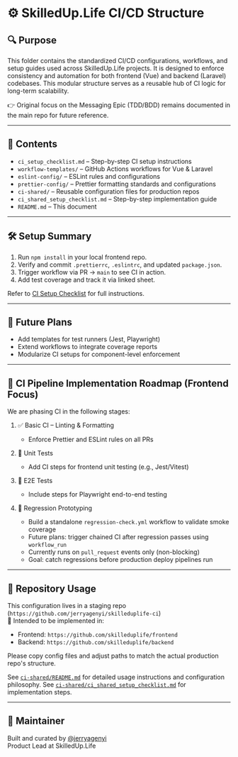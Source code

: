 # ⚙️ SkilledUp.Life CI/CD Structure

## 🔍 Purpose

This folder contains the standardized CI/CD configurations, workflows, and setup guides used across SkilledUp.Life projects. It is designed to enforce consistency and automation for both frontend (Vue) and backend (Laravel) codebases. This modular structure serves as a reusable hub of CI logic for long-term scalability.

👉 Original focus on the Messaging Epic (TDD/BDD) remains documented in the main repo for future reference.

---

## 📂 Contents

- `ci_setup_checklist.md` – Step-by-step CI setup instructions
- `workflow-templates/` – GitHub Actions workflows for Vue & Laravel
- `eslint-config/` – ESLint rules and configurations
- `prettier-config/` – Prettier formatting standards and configurations
- `ci-shared/` – Reusable configuration files for production repos
- `ci_shared_setup_checklist.md` – Step-by-step implementation guide
- `README.md` – This document

---

## 🛠️ Setup Summary

1. Run `npm install` in your local frontend repo.
2. Verify and commit `.prettierrc`, `.eslintrc`, and updated `package.json`.
3. Trigger workflow via PR → `main` to see CI in action.
4. Add test coverage and track it via linked sheet.

Refer to [CI Setup Checklist](./ci-setup-checklist.md) for full instructions.

---

## 🚀 Future Plans

- Add templates for test runners (Jest, Playwright)
- Extend workflows to integrate coverage reports
- Modularize CI setups for component-level enforcement

---

## 🧱 CI Pipeline Implementation Roadmap (Frontend Focus)

We are phasing CI in the following stages:

1. ✅ Basic CI – Linting & Formatting
   - Enforce Prettier and ESLint rules on all PRs

2. 🔬 Unit Tests
   - Add CI steps for frontend unit testing (e.g., Jest/Vitest)

3. 🎯 E2E Tests
   - Include steps for Playwright end-to-end testing

4. 🧪 Regression Prototyping
   - Build a standalone `regression-check.yml` workflow to validate smoke coverage
   - Future plans: trigger chained CI after regression passes using `workflow_run`
   - Currently runs on `pull_request` events only (non-blocking)
   - Goal: catch regressions before production deploy pipelines run

---

## 🚧 Repository Usage

This configuration lives in a staging repo (`https://github.com/jerryagenyi/skilleduplife-ci`)  
🚀 Intended to be implemented in:
- Frontend: `https://github.com/skilleduplife/frontend`
- Backend: `https://github.com/skilleduplife/backend`

Please copy config files and adjust paths to match the actual production repo's structure.

See [`ci-shared/README.md`](./ci-shared/README.md) for detailed usage instructions and configuration philosophy.
See [`ci-shared/ci_shared_setup_checklist.md`](./ci-shared/ci_shared_setup_checklist.md) for implementation steps.

---

## 👤 Maintainer

Built and curated by [@jerryagenyi](https://github.com/jerryagenyi)  
Product Lead at SkilledUp.Life
